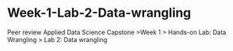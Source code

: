 # Week-1-Lab-2-Data-wrangling
Peer review 
Applied Data Science Capstone >Week 1 > Hands-on Lab: Data Wrangling > Lab 2: Data wrangling

